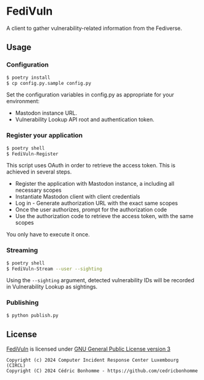 # FediVuln

A client to gather vulnerability-related information from the Fediverse.

## Usage

### Configuration

```bash
$ poetry install
$ cp config.py.sample config.py
```

Set the configuration variables in config.py as appropriate for your environment:

- Mastodon instance URL.
- Vulnerability Lookup API root and authentication token.


### Register your application

```bash
$ poetry shell
$ FediVuln-Register
```

This script uses OAuth in order to retrieve the access token. This is achieved in several steps.

- Register the application with Mastodon instance, a including all necessary scopes
- Instantiate Mastodon client with client credentials
- Log in - Generate authorization URL with the exact same scopes
- Once the user authorizes, prompt for the authorization code
- Use the authorization code to retrieve the access token, with the same scopes

You only have to execute it once.


### Streaming


```bash
$ poetry shell
$ FediVuln-Stream --user --sighting
```

Using the ``--sighting`` argument, detected vulnerability IDs will be recorded in Vulnerability Lookup as sightings.


### Publishing

```bash
$ python publish.py
```


## License

[FediVuln](https://github.com/CIRCL/FediVuln) is licensed under
[GNU General Public License version 3](https://www.gnu.org/licenses/gpl-3.0.html)

~~~
Copyright (c) 2024 Computer Incident Response Center Luxembourg (CIRCL)
Copyright (C) 2024 Cédric Bonhomme - https://github.com/cedricbonhomme
~~~

